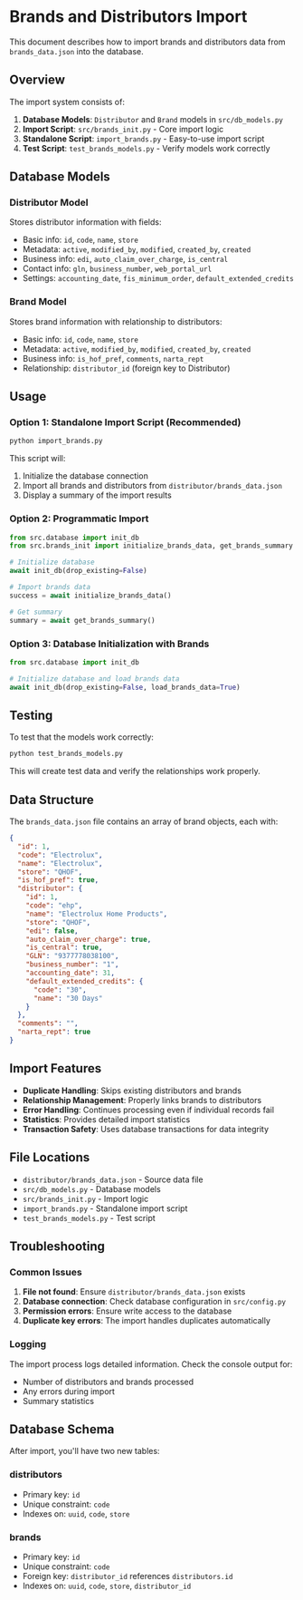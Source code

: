 # Brands and Distributors Import

This document describes how to import brands and distributors data from `brands_data.json` into the database.

## Overview

The import system consists of:

1. **Database Models**: `Distributor` and `Brand` models in `src/db_models.py`
2. **Import Script**: `src/brands_init.py` - Core import logic
3. **Standalone Script**: `import_brands.py` - Easy-to-use import script
4. **Test Script**: `test_brands_models.py` - Verify models work correctly

## Database Models

### Distributor Model
Stores distributor information with fields:
- Basic info: `id`, `code`, `name`, `store`
- Metadata: `active`, `modified_by`, `modified`, `created_by`, `created`
- Business info: `edi`, `auto_claim_over_charge`, `is_central`
- Contact info: `gln`, `business_number`, `web_portal_url`
- Settings: `accounting_date`, `fis_minimum_order`, `default_extended_credits`

### Brand Model
Stores brand information with relationship to distributors:
- Basic info: `id`, `code`, `name`, `store`
- Metadata: `active`, `modified_by`, `modified`, `created_by`, `created`
- Business info: `is_hof_pref`, `comments`, `narta_rept`
- Relationship: `distributor_id` (foreign key to Distributor)

## Usage

### Option 1: Standalone Import Script (Recommended)

```bash
python import_brands.py
```

This script will:
1. Initialize the database connection
2. Import all brands and distributors from `distributor/brands_data.json`
3. Display a summary of the import results

### Option 2: Programmatic Import

```python
from src.database import init_db
from src.brands_init import initialize_brands_data, get_brands_summary

# Initialize database
await init_db(drop_existing=False)

# Import brands data
success = await initialize_brands_data()

# Get summary
summary = await get_brands_summary()
```

### Option 3: Database Initialization with Brands

```python
from src.database import init_db

# Initialize database and load brands data
await init_db(drop_existing=False, load_brands_data=True)
```

## Testing

To test that the models work correctly:

```bash
python test_brands_models.py
```

This will create test data and verify the relationships work properly.

## Data Structure

The `brands_data.json` file contains an array of brand objects, each with:

```json
{
  "id": 1,
  "code": "Electrolux",
  "name": "Electrolux",
  "store": "QHOF",
  "is_hof_pref": true,
  "distributor": {
    "id": 1,
    "code": "ehp",
    "name": "Electrolux Home Products",
    "store": "QHOF",
    "edi": false,
    "auto_claim_over_charge": true,
    "is_central": true,
    "GLN": "9377778038100",
    "business_number": "1",
    "accounting_date": 31,
    "default_extended_credits": {
      "code": "30",
      "name": "30 Days"
    }
  },
  "comments": "",
  "narta_rept": true
}
```

## Import Features

- **Duplicate Handling**: Skips existing distributors and brands
- **Relationship Management**: Properly links brands to distributors
- **Error Handling**: Continues processing even if individual records fail
- **Statistics**: Provides detailed import statistics
- **Transaction Safety**: Uses database transactions for data integrity

## File Locations

- `distributor/brands_data.json` - Source data file
- `src/db_models.py` - Database models
- `src/brands_init.py` - Import logic
- `import_brands.py` - Standalone import script
- `test_brands_models.py` - Test script

## Troubleshooting

### Common Issues

1. **File not found**: Ensure `distributor/brands_data.json` exists
2. **Database connection**: Check database configuration in `src/config.py`
3. **Permission errors**: Ensure write access to the database
4. **Duplicate key errors**: The import handles duplicates automatically

### Logging

The import process logs detailed information. Check the console output for:
- Number of distributors and brands processed
- Any errors during import
- Summary statistics

## Database Schema

After import, you'll have two new tables:

### distributors
- Primary key: `id`
- Unique constraint: `code`
- Indexes on: `uuid`, `code`, `store`

### brands
- Primary key: `id`
- Unique constraint: `code`
- Foreign key: `distributor_id` references `distributors.id`
- Indexes on: `uuid`, `code`, `store`, `distributor_id` 
